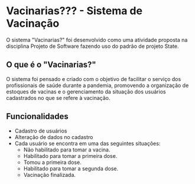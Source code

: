 # Vacinarias??? - Sistema de Vacinação
O sistema "Vacinarias?" foi desenvolvido como uma atividade proposta na disciplina Projeto de Software fazendo uso do padrão de projeto State.

## O que é o "Vacinarias?"
O sistema foi pensado e criado com o objetivo de facilitar o serviço dos profissionais de saúde durante a pandemia, promovendo a organização de estoques de vacinas e o gerenciamento da situação dos usuários cadastrados no que se refere à vacinação.

## Funcionalidades
- Cadastro de usuários
- Alteração de dados no cadastro
- Cada usuário se encontra em uma das seguintes situações:
  - Não habilitado para tomar a vacina.
  - Habilitado para tomar a primeira dose.
  - Tomou a primeira dose.
  - Habilitado para tomar a segunda dose.
  - Vacinação finalizada.
